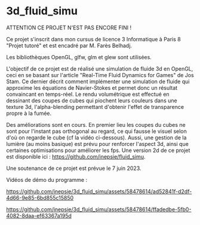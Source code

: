 # 3d_fluid_simu
ATTENTION CE PROJET N'EST PAS ENCORE FINI !

Ce projet s'inscrit dans mon cursus de licence 3 Informatique à Paris 8 "Projet tutoré" et est encadré par M. Farès Belhadj.

Les bibliothèques OpenGL, glfw, glm et glew sont utilisées.

L'objectif de ce projet est de réalisé une simulation de fluide 3d en OpenGL, ceci en se basant sur l'article "Real-Time Fluid Dynamics for Games" de Jos Stam. Ce dernier décrit comment implémenter une simulation de fluide qui approxime les équations de Navier-Stokes et permet donc un résultat convaincant en temps-réel. Le rendu volumétrique est effectué en dessinant des coupes de cubes qui piochent leurs couleurs dans une texture 3d, l'alpha-blending permettant d'obtenir l'effet de transparence propre à la fumée.

Des améliorations sont en cours. En premier lieu les coupes du cubes ne sont pour l'instant pas orthogonal au regard, ce qui fausse le visuel selon d'où on regarde le cube (cf la vidéo ci-dessous). Aussi, une gestion de la lumière (au moins basique) est prévu pour renforcer l'aspect 3d, ainsi que certaines optimisations pour améliorer les fps. Une version 2d de ce projet est disponible ici : https://github.com/inepsie/fluid_simu.

Une soutenance de ce projet est prévue le 7 juin 2023.

Vidéos de démo du programme :


https://github.com/inepsie/3d_fluid_simu/assets/58478614/ad52841f-d2df-4d66-9e85-6bd855c15850



https://github.com/inepsie/3d_fluid_simu/assets/58478614/ffadedbe-5fb0-4082-8daa-ef63367a195d

